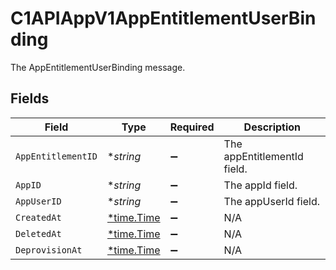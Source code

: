 # C1APIAppV1AppEntitlementUserBinding

The AppEntitlementUserBinding message.


## Fields

| Field                                      | Type                                       | Required                                   | Description                                |
| ------------------------------------------ | ------------------------------------------ | ------------------------------------------ | ------------------------------------------ |
| `AppEntitlementID`                         | **string*                                  | :heavy_minus_sign:                         | The appEntitlementId field.                |
| `AppID`                                    | **string*                                  | :heavy_minus_sign:                         | The appId field.                           |
| `AppUserID`                                | **string*                                  | :heavy_minus_sign:                         | The appUserId field.                       |
| `CreatedAt`                                | [*time.Time](https://pkg.go.dev/time#Time) | :heavy_minus_sign:                         | N/A                                        |
| `DeletedAt`                                | [*time.Time](https://pkg.go.dev/time#Time) | :heavy_minus_sign:                         | N/A                                        |
| `DeprovisionAt`                            | [*time.Time](https://pkg.go.dev/time#Time) | :heavy_minus_sign:                         | N/A                                        |